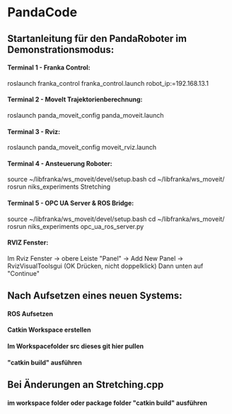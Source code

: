 # PandaCode

## Startanleitung für den PandaRoboter im Demonstrationsmodus:

#### Terminal 1 - Franka Control:
roslaunch franka_control franka_control.launch robot_ip:=192.168.13.1

#### Terminal 2 - MoveIt Trajektorienberechnung:
roslaunch panda_moveit_config panda_moveit.launch

#### Terminal 3 - Rviz:
roslaunch panda_moveit_config moveit_rviz.launch

#### Terminal 4 - Ansteuerung Roboter:
source ~/libfranka/ws_moveit/devel/setup.bash
cd ~/libfranka/ws_moveit/
rosrun niks_experiments Stretching

#### Terminal 5 - OPC UA Server & ROS Bridge:
source ~/libfranka/ws_moveit/devel/setup.bash
cd ~/libfranka/ws_moveit/
rosrun niks_experiments opc_ua_ros_server.py

#### RVIZ Fenster:
Im Rviz Fenster -> obere Leiste "Panel" -> Add New Panel -> RvizVisualToolsgui (OK Drücken, nicht doppelklick)
Dann unten auf "Continue"

## Nach Aufsetzen eines neuen Systems:

#### ROS Aufsetzen
#### Catkin Workspace erstellen
#### Im Workspacefolder src dieses git hier pullen
#### "catkin build" ausführen


## Bei Änderungen an Stretching.cpp 
#### im workspace folder oder package folder "catkin build" ausführen

